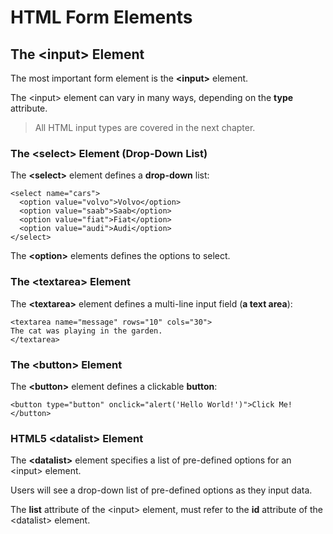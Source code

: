 # HTML Form Elements

## The &lt;input&gt; Element

The most important form element is the **&lt;input&gt;** element.

The &lt;input&gt; element can vary in many ways, depending on the **type** attribute.

> All HTML input types are covered in the next chapter.

### The &lt;select&gt; Element \(Drop-Down List\)

The **&lt;select&gt;** element defines a **drop-down** list:

```
<select name="cars">
  <option value="volvo">Volvo</option>
  <option value="saab">Saab</option>
  <option value="fiat">Fiat</option>
  <option value="audi">Audi</option>
</select>
```

The **&lt;option&gt;** elements defines the options to select.

### The &lt;textarea&gt; Element

The **&lt;textarea&gt;** element defines a multi-line input field \(**a text area**\):

```
<textarea name="message" rows="10" cols="30">
The cat was playing in the garden.
</textarea>
```

### The &lt;button&gt; Element

The **&lt;button&gt;** element defines a clickable **button**:

```
<button type="button" onclick="alert('Hello World!')">Click Me!</button>
```

### HTML5 &lt;datalist&gt; Element

The **&lt;datalist&gt;** element specifies a list of pre-defined options for an &lt;input&gt; element.

Users will see a drop-down list of pre-defined options as they input data.

The **list** attribute of the &lt;input&gt; element, must refer to the **id** attribute of the &lt;datalist&gt; element.



